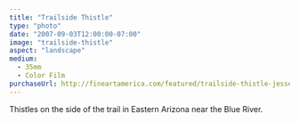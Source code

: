 ```yaml
---
title: "Trailside Thistle"
type: "photo"
date: "2007-09-03T12:00:00-07:00"
image: "trailside-thistle"
aspect: "landscape"
medium:
  - 35mm
  - Color Film
purchaseUrl: http://fineartamerica.com/featured/trailside-thistle-jesse-allen.html
---
```


Thistles on the side of the trail in Eastern Arizona near the Blue River.
